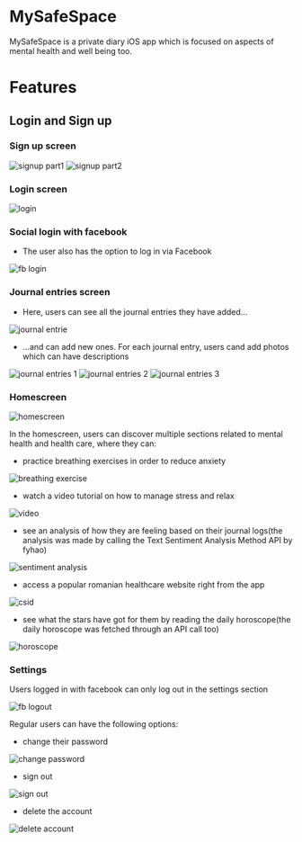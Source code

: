 # MySafeSpace
MySafeSpace is a private diary iOS app which is focused on aspects of mental health and well being too.

# Features
## Login and Sign up
### Sign up screen
![signup part1](https://media.giphy.com/media/hQyaWcU3bvbDzUesPM/giphy.gif)
![signup part2](https://media.giphy.com/media/xWbnTBDrKyxWt0Srkv/giphy.gif)
### Login screen
![login](https://media.giphy.com/media/ZUGXSSOufLfNsgkiUz/giphy.gif)
### Social login with facebook
- The user also has the option to log in via Facebook

![fb login](https://media.giphy.com/media/Kvcb10LlNy5Z8tFb9v/giphy.gif)

### Journal entries screen
- Here, users can see all the journal entries they have added...

![journal entrie](https://media.giphy.com/media/QlouNhsrTVx5b5boic/giphy.gif)
- ...and can add new ones. For each journal entry, users cand add photos which can have descriptions

![journal entries 1](https://media.giphy.com/media/yvklrUssJqnxb9MFI1/giphy.gif)
![journal entries 2](https://media.giphy.com/media/5M3fZWsbo2BtznLZug/giphy.gif)
![journal entries 3](https://media.giphy.com/media/qyjlsmYYtZf9sVsyip/giphy.gif)

### Homescreen
![homescreen](https://media.giphy.com/media/1yqe4lNP3DFIeVbmHQ/giphy.gif)

In the homescreen, users can discover multiple sections related to mental health and health care, where they can:
- practice breathing exercises in order to reduce anxiety

![breathing exercise](https://media.giphy.com/media/mr6BhLWOz4wqyY0GUO/giphy.gif)

- watch a video tutorial on how to manage stress and relax

![video](https://media.giphy.com/media/HRBrEz1UuwdjEf3N41/giphy.gif)

- see an analysis of how they are feeling based on their journal logs(the analysis was made by calling the Text Sentiment Analysis Method API by fyhao)

![sentiment analysis](https://media.giphy.com/media/iUcv1MI4iwYiY0OeF9/giphy.gif)

- access a popular romanian healthcare website right from the app

![csid](https://media.giphy.com/media/2tlxPeycYDdU8HjVJa/giphy.gif)

- see what the stars have got for them by reading the daily horoscope(the daily horoscope was fetched through an API call too)

![horoscope](https://media.giphy.com/media/qRWQkoAuUOaNJVX7BO/giphy.gif)

### Settings
Users logged in with facebook can only log out in the settings section

![fb logout](https://media.giphy.com/media/rBjZCzqo8ExJtSvFGc/giphy.gif)

Regular users can have the following options:
- change their password

![change password](https://media.giphy.com/media/xhDlreOObP39Pxw9si/giphy.gif)

- sign out

![sign out](https://media.giphy.com/media/VZvO0TjBtKwOH8o0EE/giphy.gif)

- delete the account

![delete account](https://media.giphy.com/media/s9jN6EZx8W6fIzZUQ5/giphy.gif)






